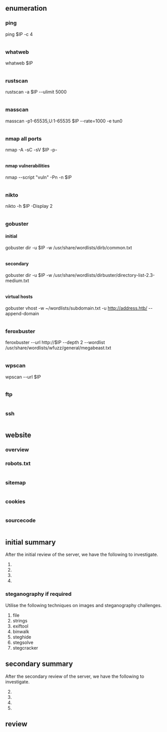 ## enumeration

### ping
ping $IP -c 4
```shell

```
### whatweb
whatweb $IP
```shell

```
### rustscan
rustscan -a $IP --ulimit 5000
```shell

```
### masscan
masscan -p1-65535,U:1-65535 $IP --rate=1000 -e tun0
```shell

```
### nmap all ports
nmap -A -sC -sV $IP -p-
```shell

```
#### nmap vulnerabilities
nmap --script "vuln" -Pn -n $IP
```shell

```
### nikto
nikto -h $IP -Display 2
```shell

```
### gobuster
#### initial
gobuster dir -u $IP -w /usr/share/wordlists/dirb/common.txt
```shell

```
#### secondary
gobuster dir -u $IP -w /usr/share/wordlists/dirbuster/directory-list-2.3-medium.txt
```shell

```
#### virtual hosts
gobuster vhost -w  ~/wordlists/subdomain.txt -u http://address.htb/ --append-domain
```shell

```

### feroxbuster
feroxbuster --url http://$IP --depth 2 --wordlist /usr/share/wordlists/wfuzz/general/megabeast.txt
```shell

```
### wpscan
wpscan --url $IP
```shell

```

### ftp
```shell

```

### ssh
``` shell

```

## website

### overview

### robots.txt
```html

```
### sitemap
```xml

```
### cookies
```text

```
### sourcecode
```html

```
## initial summary
After the initial review of the server, we have the following to investigate.

1.
1.
1.
1.

### steganography if required

Utilise the following techniques on images and steganography challenges.

1. file
1. strings
1. exiftool
1. binwalk
1. steghide
1. stegsolve
1. stegcracker

## secondary summary
After the secondary review of the server, we have the following to investigate.

2.
2.
2.
2.

## review 
